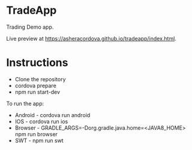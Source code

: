 # TradeApp

Trading Demo app.

Live preview at https://asheracordova.github.io/tradeapp/index.html.

# Instructions
* Clone the repository
* cordova prepare
* npm run start-dev

To run the app:
* Android - cordova run android
* IOS - cordova run ios
* Browser - GRADLE_ARGS=-Dorg.gradle.java.home=<JAVA8_HOME> npm run browser
* SWT - npm run swt
